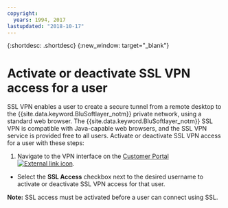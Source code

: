 ```yaml
---
copyright:
  years: 1994, 2017
lastupdated: "2018-10-17"
---
```


{:shortdesc: .shortdesc}
{:new_window: target="_blank"}

# Activate or deactivate SSL VPN access for a user

SSL VPN enables a user to create a secure tunnel from a remote desktop to the {{site.data.keyword.BluSoftlayer_notm}} private network, using a standard web browser. The {{site.data.keyword.BluSoftlayer_notm}} SSL VPN is compatible with Java-capable web browsers, and the SSL VPN service is provided free to all users. Activate or deactivate SSL VPN access for a user with these steps:

1. Navigate to the VPN interface on the [Customer Portal ![External link icon](../../icons/launch-glyph.svg "External link icon")](https://control.softlayer.com/).
* Select the **SSL Access** checkbox next to the desired username to activate or deactivate SSL VPN access for that user.

**Note:** SSL access must be activated before a user can connect using SSL.

